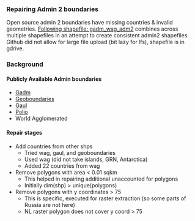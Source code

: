 
### Repairing Admin 2 boundaries
Open source admin 2 boundaries have missing countries & invalid geometries. [Following shapefile: gadm_wag_adm2](https://drive.google.com/drive/folders/1SVScz3jQImsQ666BulbUPu2QQdnaMZ5U?usp=sharing) combines across multiple shapefiles in an attempt to create consistent admin2 shapefiles.  Github did not allow for large file upload (bit lazy for lfs), shapefile is in gdrive.

### Background

#### Publicly Available Admin boundaries
* [Gadm](https://gadm.org/)
* [Geoboundaries](https://www.geoboundaries.org/downloadCGAZ.html)
* [Gaul](https://www.geoboundaries.org/downloadCGAZ.html)
* [Polio](https://polioboundaries-who.hub.arcgis.com/datasets/6b44e83b8efe45c89e22d2721ec824bb_4?geometry=157.500%2C-74.194%2C-157.500%2C78.781)
* World Agglomerated


#### Repair stages
* Add countries from other shps
  + Tried wag, gaul, and geoboundaries
  + Used wag (did not take islands, GRN, Antarctica)
  + Added 22 countries from wag
* Remove polygons with area < 0.01 sqkm
  + This helped in repairing additional unaccounted for polygons
  + Initially dim(shp) > unique(polygons)
* Remove polygons with y coordinates > 75
  + This is specific, executed for raster extraction (so some parts of Russia are not here)
  + NL raster polygon does not cover y coord > 75




